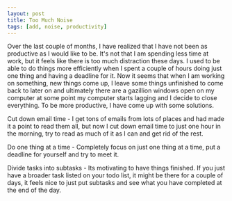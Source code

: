 ```yaml
---
layout: post
title: Too Much Noise
tags: [add, noise, productivity]
---
```

Over the last couple of months, I have realized that I have not been as productive as I would like to be. It's not that I am spending less time at work, but it feels like there is too much distraction these days. I used to be able to do things more efficiently when I spent a couple of hours doing just one thing and having a deadline for it. Now it seems that when I am working on something, new things come up, I leave some things unfinished to come back to later on and ultimately there are a gazillion windows open on my computer at some point my computer starts lagging and I decide to close everything. To be more productive, I have come up with some solutions.

Cut down email time - I get tons of emails from lots of places and had made it a point to read them all, but now I cut down email time to just one hour in the morning, try to read as much of it as I can and get rid of the rest. 

Do one thing at a time - Completely focus on just one thing at a time, put a deadline for yourself and try to meet it.

Divide tasks into subtasks - Its motivating to have things finished. If you just have a broader task listed on your todo list, it might be there for a couple of days, it feels nice to just put subtasks and see what you have completed at the end of the day.

